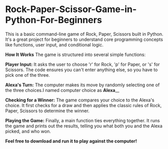 # Rock-Paper-Scissor-Game-in-Python-For-Beginners
This is a basic command-line game of Rock, Paper, Scissors built in Python. It's a great project for beginners to understand core programming concepts like functions, user input, and conditional logic.

**How It Works**
The game is structured into several simple functions:

**Player Input:** It asks the user to choose 'r' for Rock, 'p' for Paper, or 's' for Scissors. The code ensures you can't enter anything else, so you have to pick one of the three.

**Alexa's Turn:** The computer makes its move by randomly selecting one of the three choices.I named computer choice as **Alexa**__

**Checking for a Winner:** The game compares your choice to the Alexa's choice. It first checks for a draw and then applies the classic rules of Rock, Paper, Scissors to determine the winner.

**Playing the Game:** Finally, a main function ties everything together. It runs the game and prints out the results, telling you what both you and the Alexa picked, and who won.

**Feel free to download and run it to play against the computer!**
